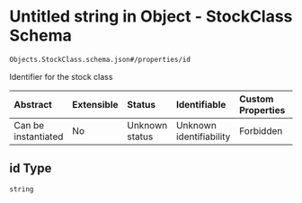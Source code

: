 # Untitled string in Object - StockClass Schema

```txt
Objects.StockClass.schema.json#/properties/id
```

Identifier for the stock class

| Abstract            | Extensible | Status         | Identifiable            | Custom Properties | Additional Properties | Access Restrictions | Defined In                                                                              |
| :------------------ | :--------- | :------------- | :---------------------- | :---------------- | :-------------------- | :------------------ | :-------------------------------------------------------------------------------------- |
| Can be instantiated | No         | Unknown status | Unknown identifiability | Forbidden         | Allowed               | none                | [StockClass.schema.json*](../out/objects/StockClass.schema.json "open original schema") |

## id Type

`string`

